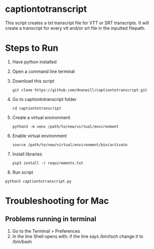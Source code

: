 # captiontotranscript

This script creates a txt transcript file for VTT or SRT transcripts. It will create a transcript for every vtt and/or srt file in the inputted filepath.

# Steps to Run

1. Have python installed
2. Open a command line terminal
3. Download this script
    
    `git clone https://github.com/dnoneill/captiontotranscript.git`
4. Go to captiontotranscript folder

    `cd captiontotranscript` 
5. Create a virtual environment

    `python3 -m venv /path/to/new/virtual/environment` 
6. Enable virtual environment

    `source /path/to/new/virtual/environment/bin/activate` 
7. Install libraries

    `pip3 install -r requirements.txt`
8. Run script

  `python3 captiontotranscript.py` 
# Troubleshooting for Mac
## Problems running in terminal
1. Go to the Terminal > Preferences
2. In the line Shell opens with: if the line says /bin/tsch change it to /bin/bash

  

